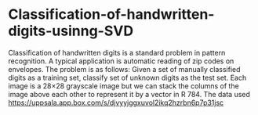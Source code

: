 # Classification-of-handwritten-digits-usinng-SVD
Classification of handwritten digits is a standard problem in pattern recognition. A typical application is automatic reading of zip codes on envelopes. The problem is as follows:
Given a set of manually classified digits as a training set, classify set of unknown digits as the test set. Each image is a 28×28 grayscale image but we can stack the columns of the image above each other to represent it by a vector in R 784.
The data used https://uppsala.app.box.com/s/djvyyjggxuvol2ikq2hzrbn6p7p31jsc
